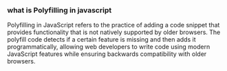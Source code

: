 ### what is Polyfilling in javascript
Polyfilling in JavaScript refers to the practice of adding a code snippet that provides functionality that is not natively supported by older browsers. The polyfill code detects if a certain feature is missing and then adds it programmatically, allowing web developers to write code using modern JavaScript features while ensuring backwards compatibility with older browsers.


